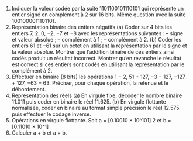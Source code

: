1. Indiquer la valeur codée par la suite 1101100101110101 qui représente un entier signé en complément à 2 sur 16
bits. Même question avec la suite 1001000011101101.
2. Représentation binaire des entiers négatifs
(a) Coder sur 4 bits les entiers 7, 2, 0, −2, −7 et −8 avec les représentations suivantes :
– signe et valeur absolue ;
– complément à 1 ;
– complément à 2.
(b) Coder les entiers 61 et −61 sur un octet en utilisant la représentation par le signe et la valeur absolue. Montrer
que l’addition binaire de ces entiers ainsi codés produit un résultat incorrect. Montrer qu’en revanche le résultat
est correct si ces entiers sont codés en utilisant la représentation par le complément à 2.
3. Effectuer en binaire (8 bits) les opérations 1 − 2, 51 + 127, −3 − 127, −127 + 127, −63 − 63. Préciser, pour chaque
opération, la retenue et le débordement.
4. Représentation des réels
(a) En virgule fixe, décoder le nombre binaire 11.011 puis coder en binaire le réel 11.625.
(b) En virgule flottante normalisée, coder en binaire au format simple précision le réel 12.575 puis effectuer le
codage inverse.
5. Opérations en virgule flottante.
Soit a = [0.10010 × 10^101]
2 et b = [0.11010 × 10^1]
2. Calculer a + b et a × b.